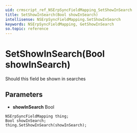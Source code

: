 ```yaml
---
uid: crmscript_ref_NSErpSyncFieldMapping_SetShowInSearch
title: SetShowInSearch(Bool showInSearch)
intellisense: NSErpSyncFieldMapping.SetShowInSearch
keywords: NSErpSyncFieldMapping, GetShowInSearch
so.topic: reference
---
```


# SetShowInSearch(Bool showInSearch)

Should this field be shown in searches

## Parameters

* **showInSearch** Bool

```crmscript
NSErpSyncFieldMapping thing;
Bool showInSearch;
thing.SetShowInSearch(showInSearch);
```


